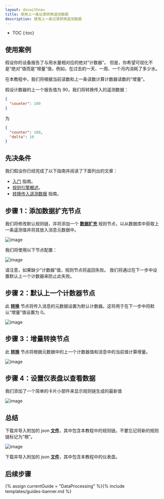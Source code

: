 ```yaml
---
layout: docwithnav
title: 使用上一条记录转换遥测数据
description: 使用上一条记录转换遥测数据
---
```


* TOC
{:toc}

## 使用案例

假设你的设备报告了与用水量相对应的绝对“计数器”。
但是，你希望可视化不是“绝对”值而是“增量”值，例如，在过去的一天、一周、一个月内消耗了多少水。

在本教程中，我们将根据当前读数和上一条读数计算计数器读数的“增量”。

假设计数器的上一个报告值为 90，我们将转换传入的遥测数据：

```json
{
  "counter": 100
}
```

为

```json
{
  "counter": 100,
  "delta": 10
}
```

## 先决条件

我们假设你已经完成了以下指南并阅读了下面列出的文章：

  * [入门](/docs/getting-started-guides/helloworld/) 指南。
  * [规则引擎概述](/docs/user-guide/rule-engine-2-0/overview/)。
  * [转换传入遥测数据](/docs/user-guide/rule-engine-2-0/tutorials/transform-incoming-telemetry/) 指南。

## 步骤 1：添加数据扩充节点

我们将修改默认规则链，并将添加一个 [**数据扩充**](/docs/user-guide/rule-engine-2-0/enrichment-nodes/#originator-attributes) 规则节点，以从数据库中获取上一条遥测值并将其放入消息元数据中。

![image](/images/user-guide/rule-engine-2-0/tutorials/previous/rule-chain.png)

我们将使用以下节点配置：

![image](/images/user-guide/rule-engine-2-0/tutorials/previous/node-config-step-1.png)

请注意，如果缺少“计数器”值，规则节点将返回失败。
我们将通过在下一步中设置默认上一个计数器来防止此失败。

## 步骤 2：默认上一个计数器节点

此 [**转换**](/docs/user-guide/rule-engine-2-0/transformation-nodes/#script-transformation-node) 节点将传入消息的元数据设置为默认计数器。这将用于在下一步中将默认“增量”值设置为 0。

![image](/images/user-guide/rule-engine-2-0/tutorials/previous/node-config-step-2.png)

## 步骤 3：增量转换节点

此 [**转换**](/docs/user-guide/rule-engine-2-0/transformation-nodes/#script-transformation-node) 节点将根据元数据中的上一个计数器值和消息中的当前值计算增量。

![image](/images/user-guide/rule-engine-2-0/tutorials/previous/node-config-step-3.png)

## 步骤 4：设置仪表盘以查看数据

我们添加了一个简单的卡片小部件来显示规则链生成的最新值

![image](/images/user-guide/rule-engine-2-0/tutorials/previous/dashboard.png)

## 总结

下载并导入附加的 json [**文件**](/docs/user-guide/resources/previous-telemetry-rule-chain.json)，其中包含本教程中的规则链。不要忘记将新的规则链标记为“根”。

![image](/images/user-guide/rule-engine-2-0/tutorials/make-root.png)

下载并导入附加的 json [**文件**](/docs/user-guide/resources/previous-telemetry-dashboard.json)，其中包含本教程中的仪表盘。

## 后续步骤

{% assign currentGuide = "DataProcessing" %}{% include templates/guides-banner.md %}